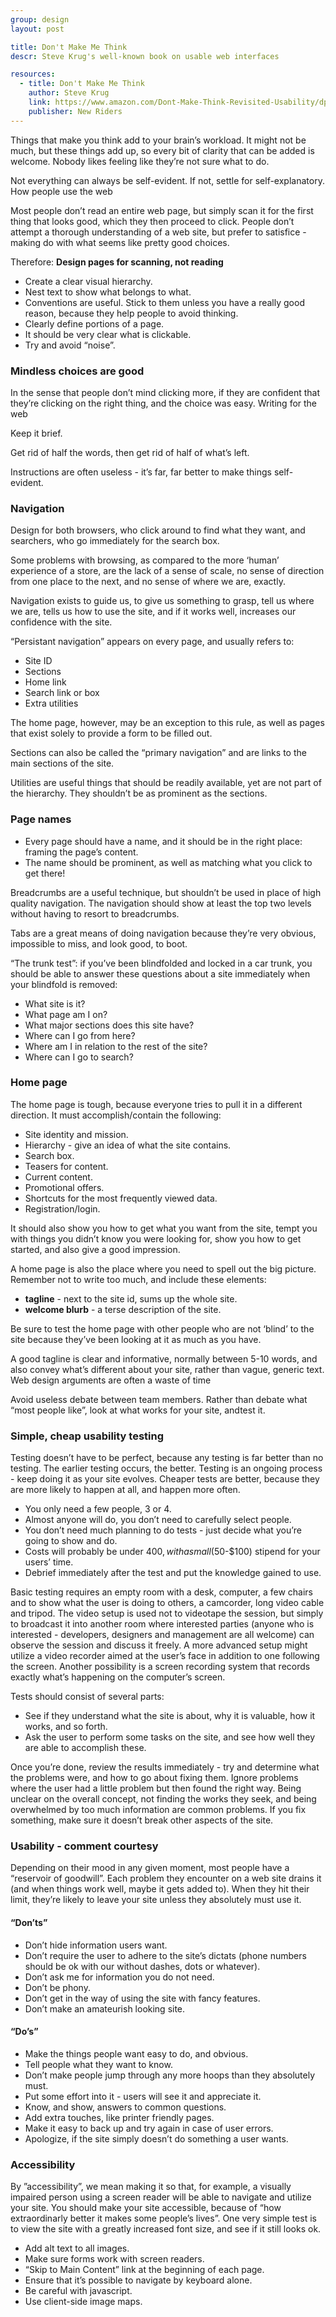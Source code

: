 ```yaml
---
group: design
layout: post

title: Don't Make Me Think
descr: Steve Krug's well-known book on usable web interfaces

resources:
  - title: Don't Make Me Think
    author: Steve Krug
    link: https://www.amazon.com/Dont-Make-Think-Revisited-Usability/dp/0321965515
    publisher: New Riders
---
```


Things that make you think add to your brain’s workload. It might not be much, but these things add up, so every bit of clarity that can be added is welcome. Nobody likes feeling like they’re not sure what to do.

Not everything can always be self-evident. If not, settle for self-explanatory.
How people use the web

Most people don’t read an entire web page, but simply scan it for the first thing that looks good, which they then proceed to click. People don’t attempt a thorough understanding of a web site, but prefer to satisfice - making do with what seems like pretty good choices.

Therefore:
**Design pages for scanning, not reading**

* Create a clear visual hierarchy.
* Nest text to show what belongs to what.
* Conventions are useful. Stick to them unless you have a really good reason, because they help people to avoid thinking.
* Clearly define portions of a page.
* It should be very clear what is clickable.
* Try and avoid “noise”.

### Mindless choices are good

In the sense that people don’t mind clicking more, if they are confident that they’re clicking on the right thing, and the choice was easy.
Writing for the web

Keep it brief.

Get rid of half the words, then get rid of half of what’s left.

Instructions are often useless - it’s far, far better to make things self-evident.

### Navigation

Design for both browsers, who click around to find what they want, and searchers, who go immediately for the search box.

Some problems with browsing, as compared to the more ‘human’ experience of a store, are the lack of a sense of scale, no sense of direction from one place to the next, and no sense of where we are, exactly.

Navigation exists to guide us, to give us something to grasp, tell us where we are, tells us how to use the site, and if it works well, increases our confidence with the site.

“Persistant navigation” appears on every page, and usually refers to:

* Site ID
* Sections
* Home link
* Search link or box
* Extra utilities

The home page, however, may be an exception to this rule, as well as pages that exist solely to provide a form to be filled out.

Sections can also be called the “primary navigation” and are links to the main sections of the site.

Utilities are useful things that should be readily available, yet are not part of the hierarchy. They shouldn’t be as prominent as the sections.

### Page names

* Every page should have a name, and it should be in the right place: framing the page’s content.
* The name should be prominent, as well as matching what you click to get there!

Breadcrumbs are a useful technique, but shouldn’t be used in place of high quality navigation. The navigation should show at least the top two levels without having to resort to breadcrumbs.

Tabs are a great means of doing navigation because they’re very obvious, impossible to miss, and look good, to boot.

“The trunk test”: if you’ve been blindfolded and locked in a car trunk, you should be able to answer these questions about a site immediately when your blindfold is removed:

* What site is it?
* What page am I on?
* What major sections does this site have?
* Where can I go from here?
* Where am I in relation to the rest of the site?
* Where can I go to search?

### Home page

The home page is tough, because everyone tries to pull it in a different direction. It must accomplish/contain the following:

* Site identity and mission.
* Hierarchy - give an idea of what the site contains.
* Search box.
* Teasers for content.
* Current content.
* Promotional offers.
* Shortcuts for the most frequently viewed data.
* Registration/login.

It should also show you how to get what you want from the site, tempt you with things you didn’t know you were looking for, show you how to get started, and also give a good impression.

A home page is also the place where you need to spell out the big picture. Remember not to write too much, and include these elements:

* **tagline** - next to the site id, sums up the whole site.
* **welcome blurb** - a terse description of the site.

Be sure to test the home page with other people who are not ‘blind’ to the site because they’ve been looking at it as much as you have.

A good tagline is clear and informative, normally between 5-10 words, and also convey what’s different about your site, rather than vague, generic text.
Web design arguments are often a waste of time

Avoid useless debate between team members. Rather than debate what “most people like”, look at what works for your site, andtest it.

### Simple, cheap usability testing

Testing doesn’t have to be perfect, because any testing is far better than no testing. The earlier testing occurs, the better. Testing is an ongoing process - keep doing it as your site evolves. Cheaper tests are better, because they are more likely to happen at all, and happen more often.

* You only need a few people, 3 or 4.
* Almost anyone will do, you don’t need to carefully select people.
* You don’t need much planning to do tests - just decide what you’re going to show and do.
* Costs will probably be under $400, with a small ($50-$100) stipend for your users’ time.
* Debrief immediately after the test and put the knowledge gained to use.

Basic testing requires an empty room with a desk, computer, a few chairs and to show what the user is doing to others, a camcorder, long video cable and tripod. The video setup is used not to videotape the session, but simply to broadcast it into another room where interested parties (anyone who is interested - developers, designers and management are all welcome) can observe the session and discuss it freely. A more advanced setup might utilize a video recorder aimed at the user’s face in addition to one following the screen. Another possibility is a screen recording system that records exactly what’s happening on the computer’s screen.

Tests should consist of several parts:

* See if they understand what the site is about, why it is valuable, how it works, and so forth.
* Ask the user to perform some tasks on the site, and see how well they are able to accomplish these.

Once you’re done, review the results immediately - try and determine what the problems were, and how to go about fixing them. Ignore problems where the user had a little problem but then found the right way. Being unclear on the overall concept, not finding the works they seek, and being overwhelmed by too much information are common problems. If you fix something, make sure it doesn’t break other aspects of the site.

### Usability - comment courtesy

Depending on their mood in any given moment, most people have a “reservoir of goodwill”. Each problem they encounter on a web site drains it (and when things work well, maybe it gets added to). When they hit their limit, they’re likely to leave your site unless they absolutely must use it.

#### “Don’ts”

* Don’t hide information users want.
* Don’t require the user to adhere to the site’s dictats (phone numbers should be ok with our without dashes, dots or whatever).
* Don’t ask me for information you do not need.
* Don’t be phony.
* Don’t get in the way of using the site with fancy features.
* Don’t make an amateurish looking site.

#### “Do’s”

* Make the things people want easy to do, and obvious.
* Tell people what they want to know.
* Don’t make people jump through any more hoops than they absolutely must.
* Put some effort into it - users will see it and appreciate it.
* Know, and show, answers to common questions.
* Add extra touches, like printer friendly pages.
* Make it easy to back up and try again in case of user errors.
* Apologize, if the site simply doesn’t do something a user wants.

### Accessibility

By ”accessibility”, we mean making it so that, for example, a visually impaired person using a screen reader will be able to navigate and utilize your site. You should make your site accessible, because of “how extraordinarly better it makes some people’s lives”. One very simple test is to view the site with a greatly increased font size, and see if it still looks ok.

* Add alt text to all images.
* Make sure forms work with screen readers.
* “Skip to Main Content” link at the beginning of each page.
* Ensure that it’s possible to navigate by keyboard alone.
* Be careful with javascript.
* Use client-side image maps.
